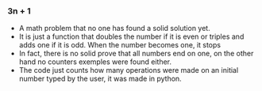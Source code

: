 ### 3n + 1
- A math problem that no one has found a solid solution yet.
- It is just a function that doubles the number if it is even or triples and adds one if it is odd.
  When the number becomes one, it stops
- In fact, there is no solid prove that all numbers end on one, on the other hand no counters exemples were found either.
- The code just counts how many operations were made on an initial number typed by the user, it was made in python.
